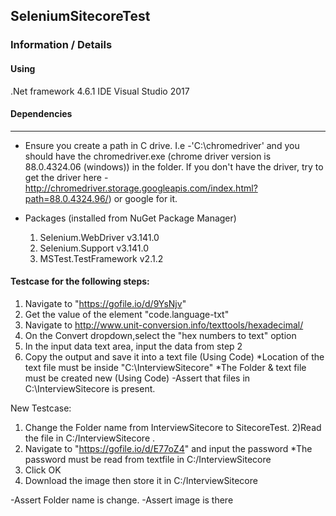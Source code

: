 ## SeleniumSitecoreTest

### Information / Details

#### Using

.Net framework 4.6.1
IDE Visual Studio 2017

#### Dependencies 
----------------------------------------------------------

* Ensure you create a path in C drive. I.e -'C:\chromedriver' and you should have the chromedriver.exe (chrome driver version is 88.0.4324.06 (windows)) in the folder. If you don't have the driver, try to get the driver here - http://chromedriver.storage.googleapis.com/index.html?path=88.0.4324.96/) or google for it.

* Packages (installed from NuGet Package Manager)

	1. Selenium.WebDriver v3.141.0
	2. Selenium.Support v3.141.0
	3. MSTest.TestFramework v2.1.2
	
#### Testcase for the following steps:
1) Navigate to "https://gofile.io/d/9YsNjv"
2) Get the value of the element "code.language-txt"
3) Navigate to http://www.unit-conversion.info/texttools/hexadecimal/
4) On the Convert dropdown,select the "hex numbers to text" option
5) In the input data text area, input the data from step 2
6) Copy the output and save it into a text file (Using Code)
	*Location of the text file must be inside "C:\InterviewSitecore"
	*The Folder & text file must be created new (Using Code)
-Assert that files in C:\InterviewSitecore is present.

New Testcase:

1) Change the Folder name from InterviewSitecore to SitecoreTest.
2)Read the file in C:/InterviewSitecore .
3) Navigate to "https://gofile.io/d/E77oZ4" and input the password
	*The password must be read from textfile in C:/InterviewSitecore
4) Click OK	
5) Download the image then store it in C:/InterviewSitecore

-Assert Folder name is change.
-Assert image is there
